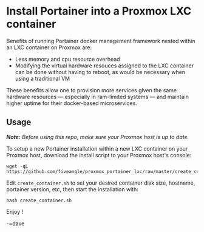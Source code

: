# Install Portainer into a Proxmox LXC container

Benefits of running Portainer docker management framework nested within an LXC container on Proxmox are:
* Less memory and cpu resource overhead
* Modifying the virtual hardware resouces assigned to the LXC container can be done without having to reboot, as would be necessary when using a traditional VM

These benefits allow one to provision more services given the same hardware resources — especially in ram-limited systems — and maintain higher uptime for their docker-based microservices.

## Usage

***Note:*** _Before using this repo, make sure your Proxmox host is up to date._

To setup a new Portainer installation within a new LXC container on your Proxmox host, download the install script to your Proxmox host's console:

```
wget -qL https://github.com/fiveangle/proxmox_portainer_lxc/raw/master/create_container.sh
```

Edit `create_container.sh` to set your desired container disk size, hostname, portainer version, etc, then start the installation with:

```
bash create_container.sh
```

Enjoy !

-=dave
